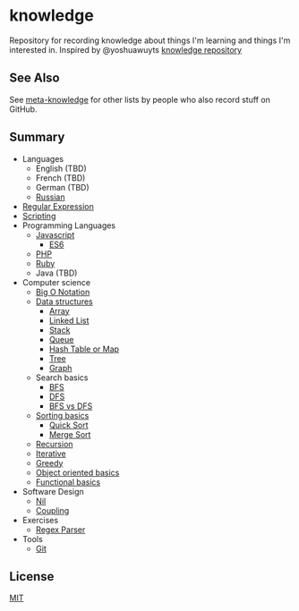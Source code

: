 # knowledge
Repository for recording knowledge about things I'm learning and things I'm interested in. Inspired by @yoshuawuyts [knowledge repository](https://github.com/yoshuawuyts/knowledge)

## See Also

See [meta-knowledge](https://github.com/RichardLitt/meta-knowledge) for other lists by people who also record stuff on GitHub.

## Summary

* Languages
  * English (TBD)
  * French (TBD)
  * German (TBD)
  * [Russian](./languages/russian.md)
* [Regular Expression](/.regular-expression.md)
* [Scripting](/.scripting.md)
* Programming Languages
  * [Javascript](./programming-languages/javascript/)
    * [ES6](./programming-languages/javascript/es6.md)
  * [PHP](./programming-languages/php.md)
  * [Ruby](./programming-languages/ruby.md)
  * Java (TBD)
* Computer science
  * [Big O Notation](./computer-science/big-o-notation.md)
  * [Data structures](./computer-science/data-structures/README.md)
    * [Array](./computer-science/data-structures/array.md)
    * [Linked List](./computer-science/data-structures/linked-list.md)
    * [Stack](./computer-science/data-structures/stack.md)
    * [Queue](./computer-science/data-structures/queue.md)
    * [Hash Table or Map](./computer-science/data-structures/hash.md)
    * [Tree](./computer-science/data-structures/tree.md)
    * [Graph](./computer-science/data-structures/graph.md)
  * Search basics
    * [BFS](./computer-science/search/bfs.md)
    * [DFS](./computer-science/search/dfs.md)
    * [BFS vs DFS](./computer-science/search/bfs-vs-dfs.md)
  * [Sorting basics](./computer-science/sort/README.md)
    * [Quick Sort](./computer-science/sort/quick-sort.md)
    * [Merge Sort](./computer-science/sort/merge-sort.md)
  * [Recursion](./computer-science/recursion.md)
  * [Iterative](./computer-science/iterative.md)
  * [Greedy](./computer-science/greedy.md)
  * [Object oriented basics](./programming-langagues/object-oriented-basics.md)
  * [Functional basics](./programming-langagues/functional-basics.md)
* Software Design
  * [Nil](./software-design/nil.md)
  * [Coupling](./software-design/coupling.md)
* Exercises
  * [Regex Parser](./exercises/regex-parser.md)
* Tools
  * [Git](./tools/git.md)

## License
[MIT](https://tldrlegal.com/license/mit-license)
